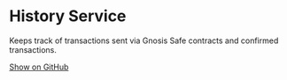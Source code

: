 # History Service
Keeps track of transactions sent via Gnosis Safe contracts and confirmed transactions.

[Show on GitHub](https://github.com/gnosis/safe-transaction-service)